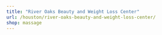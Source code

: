 ```yaml
---
title: "River Oaks Beauty and Weight Loss Center"
url: /houston/river-oaks-beauty-and-weight-loss-center/
shop: massage
---
```


